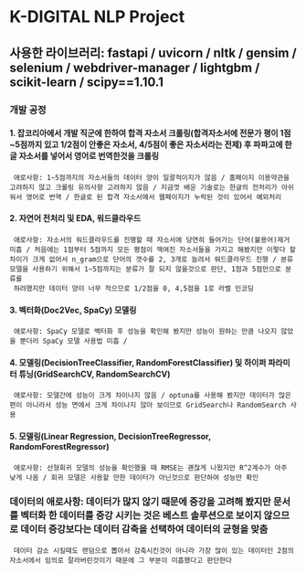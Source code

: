 # K-DIGITAL NLP Project
## 사용한 라이브러리: fastapi / uvicorn / nltk / gensim / selenium / webdriver-manager / lightgbm / scikit-learn / scipy==1.10.1

### 개발 공정
#### 1. 잡코리아에서 개발 직군에 한하여 합격 자소서 크롤링(합격자소서에 전문가 평이 1점~5점까지 있고 1/2점이 안좋은 자소서, 4/5점이 좋은 자소서라는 전제) 후 파파고에 한글 자소서를 넣어서 영어로 번역한것을 크롤링
     애로사항: 1~5점까지의 자소서들의 데이터 양이 일괄적이지가 않음 / 홈페이지 이용약관을 고려하지 않고 크롤링 유의사항 고려하지 않음 / 지금껏 배운 기술로는 한글의 전처리가 아쉬워서 영어로 번역 / 한글로 된 합격 자소서에서 웹페이지가 누락된 것이 있어서 예외처리
#### 2. 자연어 전처리 및 EDA, 워드클라우드 
     애로사항: 자소서의 워드클라우드를 진행할 때 자소서에 당연히 들어가는 단어(불용어)제거 미흡 / 처음에는 1점부터 5점까지 모든 평점이 맥여진 자소서들을 가지고 해봤지만 이렇다 할 차이가 크게 없어서 n_gram으로 단어의 갯수를 2, 3개로 늘려서 워드클라우드 진행 / 분류 모델을 사용하기 위해서 1~5점까지는 분류가 잘 되지 않을것으로 판단, 1점과 5점만으로 분류를
     하려했지만 데이터 양이 너무 적으므로 1/2점을 0, 4,5점을 1로 라벨 인코딩
#### 3. 벡터화(Doc2Vec, SpaCy) 모델링
     애로사항: SpaCy 모델로 벡터화 후 성능을 확인해 봤지만 성능이 원하는 만큼 나오지 않았을 뿐더러 SpaCy 모델 사용법 미흡 / 
#### 4. 모델링(DecisionTreeClassifier, RandomForestClassifier) 및 하이퍼 파라미터 튜닝(GridSearchCV, RandomSearchCV)
     애로사항: 모델간에 성능이 크게 차이나지 않음 / optuna를 사용해 봤지만 데이터가 많은 편이 아니라서 성능 면에서 크게 차이나지 않아 보이므로 GridSearch나 RandomSearch 사용
#### 5. 모델링(Linear Regression, DecisionTreeRegressor, RandomForestRegressor)
     애로사항: 선형회귀 모델의 성능을 확인했을 때 RMSE는 괜찮게 나왔지만 R^2계수가 아주 낮게 나옴 / 회귀 모델은 사용할 만한 데이터가 아닌것으로 판단하여 성능만 확인 
### 데이터의 애로사항: 데이터가 많지 않기 때문에 증강을 고려해 봤지만 문서를 벡터화 한 데이터를 증강 시키는 것은 베스트 솔루션으로 보이지 않으므로 데이터 증강보다는 데이터 감축을 선택하여 데이터의 균형을 맞춤
     데이터 감소 시킬때도 랜덤으로 뽑아서 감축시킨것이 아니라 가장 많이 있는 데이터인 2점의 자소서에서 임의로 잘라버린것이기 때문에 그 부분이 미흡했다고 판단한다
